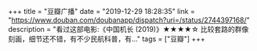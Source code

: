 +++
title = "豆瓣广播"
date = "2019-12-29 18:28:35"
link = "https://www.douban.com/doubanapp/dispatch?uri=/status/2744397168/"
description = "看过这部电影:《中国机长‎ (2019)》★★★★☆ 比较套路的群像刻画，细节还不错，有不少民航科普，有..."
tags = ["豆瓣"]
+++

